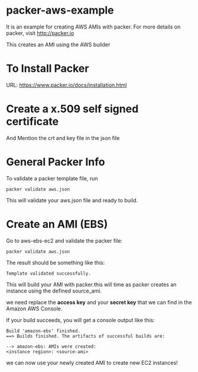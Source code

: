 # packer-aws-example
It is an  example for creating AWS AMIs with packer. 
For more details on packer, visit http://packer.io

This creates an AMI using the AWS builder 

# To Install Packer
URL: https://www.packer.io/docs/installation.html

# Create a x.509 self signed certificate 
And Mention the crt and key file in the json  file

# General Packer Info
To validate a packer template file, run

	packer validate aws.json

This will validate your aws.json file and ready to build.

# Create an AMI (EBS)
Go to aws-ebs-ec2 and validate the packer file:

	packer validate aws.json

The result should be something like this:

	Template validated successfully.

This will build your AMI with packer.this will time as packer creates an instance using the defined source_ami.
  
we need replace the **access key** and your **secret key** that we can find in the Amazon AWS Console.

If your build succeeds, you will get a console output like this:

	Build 'amazon-ebs' finished.
	==> Builds finished. The artifacts of successful builds are:  

	--> amazon-ebs: AMIs were created:
	<instance region>: <source-ami>

we can now use your newly created AMI to create new EC2 instances!
